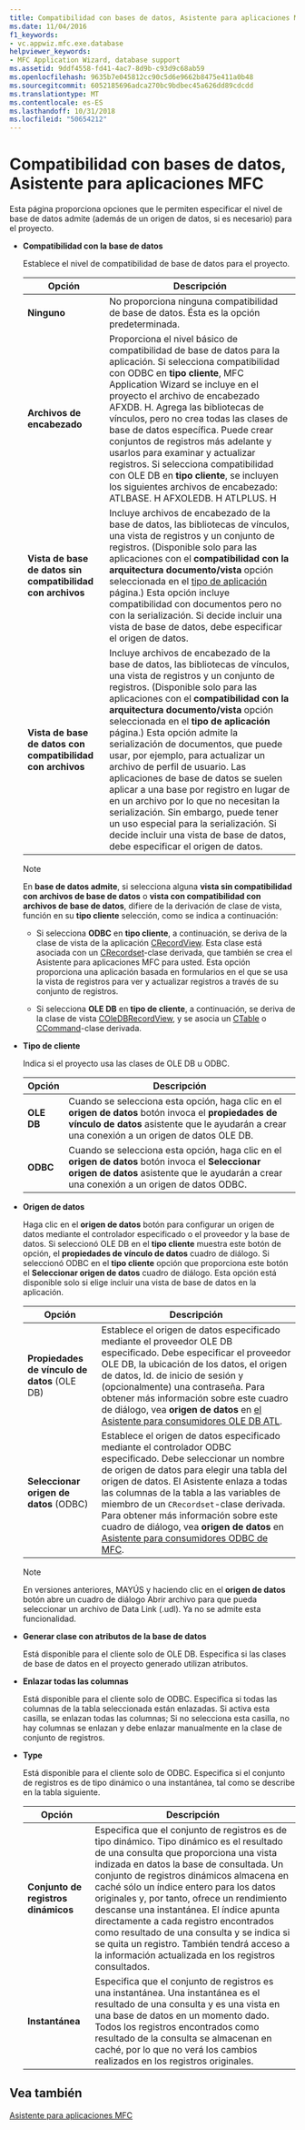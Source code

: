 ```yaml
---
title: Compatibilidad con bases de datos, Asistente para aplicaciones MFC
ms.date: 11/04/2016
f1_keywords:
- vc.appwiz.mfc.exe.database
helpviewer_keywords:
- MFC Application Wizard, database support
ms.assetid: 9ddf4558-fd41-4ac7-8d9b-c93d9c68ab59
ms.openlocfilehash: 9635b7e045812cc90c5d6e9662b8475e411a0b48
ms.sourcegitcommit: 6052185696adca270bc9bdbec45a626dd89cdcdd
ms.translationtype: MT
ms.contentlocale: es-ES
ms.lasthandoff: 10/31/2018
ms.locfileid: "50654212"
---
```

# <a name="database-support-mfc-application-wizard"></a>Compatibilidad con bases de datos, Asistente para aplicaciones MFC

Esta página proporciona opciones que le permiten especificar el nivel de base de datos admite (además de un origen de datos, si es necesario) para el proyecto.

- **Compatibilidad con la base de datos**

   Establece el nivel de compatibilidad de base de datos para el proyecto.

   |Opción|Descripción|
   |------------|-----------------|
   |**Ninguno**|No proporciona ninguna compatibilidad de base de datos. Ésta es la opción predeterminada.|
   |**Archivos de encabezado**|Proporciona el nivel básico de compatibilidad de base de datos para la aplicación. Si selecciona compatibilidad con ODBC en **tipo cliente**, MFC Application Wizard se incluye en el proyecto el archivo de encabezado AFXDB. H. Agrega las bibliotecas de vínculos, pero no crea todas las clases de base de datos específica. Puede crear conjuntos de registros más adelante y usarlos para examinar y actualizar registros. Si selecciona compatibilidad con OLE DB en **tipo cliente**, se incluyen los siguientes archivos de encabezado: ATLBASE. H AFXOLEDB. H ATLPLUS. H|
   |**Vista de base de datos sin compatibilidad con archivos**|Incluye archivos de encabezado de la base de datos, las bibliotecas de vínculos, una vista de registros y un conjunto de registros. (Disponible solo para las aplicaciones con el **compatibilidad con la arquitectura documento/vista** opción seleccionada en el [tipo de aplicación](../../mfc/reference/application-type-mfc-application-wizard.md) página.) Esta opción incluye compatibilidad con documentos pero no con la serialización. Si decide incluir una vista de base de datos, debe especificar el origen de datos.|
   |**Vista de base de datos con compatibilidad con archivos**|Incluye archivos de encabezado de la base de datos, las bibliotecas de vínculos, una vista de registros y un conjunto de registros. (Disponible solo para las aplicaciones con el **compatibilidad con la arquitectura documento/vista** opción seleccionada en el **tipo de aplicación** página.) Esta opción admite la serialización de documentos, que puede usar, por ejemplo, para actualizar un archivo de perfil de usuario. Las aplicaciones de base de datos se suelen aplicar a una base por registro en lugar de en un archivo por lo que no necesitan la serialización. Sin embargo, puede tener un uso especial para la serialización. Si decide incluir una vista de base de datos, debe especificar el origen de datos.|

   > [!NOTE]
   > En **base de datos admite**, si selecciona alguna **vista sin compatibilidad con archivos de base de datos** o **vista con compatibilidad con archivos de base de datos**, difiere de la derivación de clase de vista, función en su **tipo cliente** selección, como se indica a continuación:

   - Si selecciona **ODBC** en **tipo cliente**, a continuación, se deriva de la clase de vista de la aplicación [CRecordView](../../mfc/reference/crecordview-class.md). Esta clase está asociada con un [CRecordset](../../mfc/reference/crecordset-class.md)-clase derivada, que también se crea el Asistente para aplicaciones MFC para usted. Esta opción proporciona una aplicación basada en formularios en el que se usa la vista de registros para ver y actualizar registros a través de su conjunto de registros.

   - Si selecciona **OLE DB** en **tipo de cliente**, a continuación, se deriva de la clase de vista [COleDBRecordView](../../mfc/reference/coledbrecordview-class.md), y se asocia un [CTable](../../data/oledb/ctable-class.md) o [CCommand](../../data/oledb/ccommand-class.md)-clase derivada.

- **Tipo de cliente**

   Indica si el proyecto usa las clases de OLE DB u ODBC.

   |Opción|Descripción|
   |------------|-----------------|
   |**OLE DB**|Cuando se selecciona esta opción, haga clic en el **origen de datos** botón invoca el **propiedades de vínculo de datos** asistente que le ayudarán a crear una conexión a un origen de datos OLE DB.|
   |**ODBC**|Cuando se selecciona esta opción, haga clic en el **origen de datos** botón invoca el **Seleccionar origen de datos** asistente que le ayudarán a crear una conexión a un origen de datos ODBC.|

- **Origen de datos**

   Haga clic en el **origen de datos** botón para configurar un origen de datos mediante el controlador especificado o el proveedor y la base de datos. Si seleccionó OLE DB en el **tipo cliente** muestra este botón de opción, el **propiedades de vínculo de datos** cuadro de diálogo. Si seleccionó ODBC en el **tipo cliente** opción que proporciona este botón el **Seleccionar origen de datos** cuadro de diálogo. Esta opción está disponible solo si elige incluir una vista de base de datos en la aplicación.

   |Opción|Descripción|
   |------------|-----------------|
   |**Propiedades de vínculo de datos** (OLE DB)|Establece el origen de datos especificado mediante el proveedor OLE DB especificado. Debe especificar el proveedor OLE DB, la ubicación de los datos, el origen de datos, Id. de inicio de sesión y (opcionalmente) una contraseña. Para obtener más información sobre este cuadro de diálogo, vea **origen de datos** en [el Asistente para consumidores OLE DB ATL](../../atl/reference/atl-ole-db-consumer-wizard.md).|
   |**Seleccionar origen de datos** (ODBC)|Establece el origen de datos especificado mediante el controlador ODBC especificado. Debe seleccionar un nombre de origen de datos para elegir una tabla del origen de datos. El Asistente enlaza a todas las columnas de la tabla a las variables de miembro de un `CRecordset`-clase derivada. Para obtener más información sobre este cuadro de diálogo, vea **origen de datos** en [Asistente para consumidores ODBC de MFC](../../mfc/reference/mfc-odbc-consumer-wizard.md).|

   > [!NOTE]
   > En versiones anteriores, MAYÚS y haciendo clic en el **origen de datos** botón abre un cuadro de diálogo Abrir archivo para que pueda seleccionar un archivo de Data Link (.udl). Ya no se admite esta funcionalidad.

- **Generar clase con atributos de la base de datos**

   Está disponible para el cliente solo de OLE DB. Especifica si las clases de base de datos en el proyecto generado utilizan atributos.

- **Enlazar todas las columnas**

   Está disponible para el cliente solo de ODBC. Especifica si todas las columnas de la tabla seleccionada están enlazadas. Si activa esta casilla, se enlazan todas las columnas; Si no selecciona esta casilla, no hay columnas se enlazan y debe enlazar manualmente en la clase de conjunto de registros.

- **Type**

   Está disponible para el cliente solo de ODBC. Especifica si el conjunto de registros es de tipo dinámico o una instantánea, tal como se describe en la tabla siguiente.

   |Opción|Descripción|
   |------------|-----------------|
   |**Conjunto de registros dinámicos**|Especifica que el conjunto de registros es de tipo dinámico. Tipo dinámico es el resultado de una consulta que proporciona una vista indizada en datos la base de consultada. Un conjunto de registros dinámicos almacena en caché sólo un índice entero para los datos originales y, por tanto, ofrece un rendimiento descanse una instantánea. El índice apunta directamente a cada registro encontrados como resultado de una consulta y se indica si se quita un registro. También tendrá acceso a la información actualizada en los registros consultados.|
   |**Instantánea**|Especifica que el conjunto de registros es una instantánea. Una instantánea es el resultado de una consulta y es una vista en una base de datos en un momento dado. Todos los registros encontrados como resultado de la consulta se almacenan en caché, por lo que no verá los cambios realizados en los registros originales.|

## <a name="see-also"></a>Vea también

[Asistente para aplicaciones MFC](../../mfc/reference/mfc-application-wizard.md)
